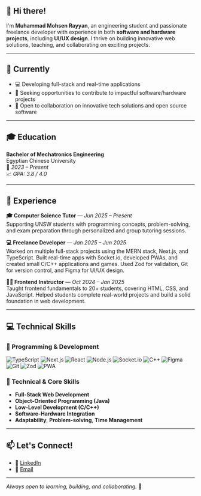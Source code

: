 ## 👋 Hi there!

I'm **Muhammad Mohsen Rayyan**, an engineering student and passionate freelance developer with experience in both **software and hardware projects**, including **UI/UX design**. I thrive on building innovative web solutions, teaching, and collaborating on exciting projects.

---

## 🔭 Currently

- 💻 Developing full-stack and real-time applications
- 🎯 Seeking opportunities to contribute to impactful software/hardware projects
- 🤝 Open to collaboration on innovative tech solutions and open source software

---

## 🎓 Education

**Bachelor of Mechatronics Engineering**  
Egyptian Chinese University  
📅 _2023 – Present_  
📈 _GPA: 3.8 / 4.0_

---

## 💼 Experience

**🎓 Computer Science Tutor** — _Jun 2025 – Present_  
Supporting UNSW students with programming concepts, problem-solving, and exam preparation through personalized and group tutoring sessions.

**💻 Freelance Developer** — _Jan 2025 – Jun 2025_  
Worked on multiple full-stack projects using the MERN stack, Next.js, and TypeScript. Built real-time apps with Socket.io, developed PWAs, and created small C/C++ applications and games. Used Zod for validation, Git for version control, and Figma for UI/UX design.

**👨‍🏫 Frontend Instructor** — _Oct 2024 – Jan 2025_  
Taught frontend fundamentals to 20+ students, covering HTML, CSS, and JavaScript. Helped students complete real-world projects and build a solid foundation in web development.

---

## 💻 Technical Skills

### 🚀 Programming & Development

<img src="https://img.shields.io/badge/TypeScript-3178C6?style=for-the-badge&logo=typescript&logoColor=white" alt="TypeScript">
<img src="https://img.shields.io/badge/Next.js-000000?style=for-the-badge&logo=next.js&logoColor=white" alt="Next.js">
<img src="https://img.shields.io/badge/React-61DAFB?style=for-the-badge&logo=react&logoColor=black" alt="React">
<img src="https://img.shields.io/badge/Node.js-339933?style=for-the-badge&logo=nodedotjs&logoColor=white" alt="Node.js">
<img src="https://img.shields.io/badge/Socket.io-010101?style=for-the-badge&logo=socket.io&logoColor=white" alt="Socket.io">
<img src="https://img.shields.io/badge/C%2B%2B-00599C?style=for-the-badge&logo=c%2B%2B&logoColor=white" alt="C++">
<img src="https://img.shields.io/badge/Figma-F24E1E?style=for-the-badge&logo=figma&logoColor=white" alt="Figma">
<img src="https://img.shields.io/badge/Git-F05032?style=for-the-badge&logo=git&logoColor=white" alt="Git">
<img src="https://img.shields.io/badge/Zod-EF4444?style=for-the-badge&logoColor=white" alt="Zod">
<img src="https://img.shields.io/badge/PWA-5A0FC8?style=for-the-badge&logo=progressive-web-apps&logoColor=white" alt="PWA">

### 🧠 Technical & Core Skills

- **Full-Stack Web Development**
- **Object-Oriented Programming (Java)**
- **Low-Level Development (C/C++)**
- **Software-Hardware Integration**
- **Adaptability**, **Problem-solving**, **Time Management**

---

## 📫 Let's Connect!

- 💼 [LinkedIn](https://www.linkedin.com/in/mmrayyan)
- 📧 [Email](mailto:muhammadmohsenr@gmail.com)

---

_Always open to learning, building, and collaborating._ 🚀
